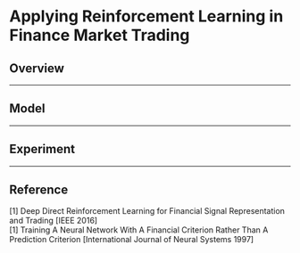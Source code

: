 # Applying Reinforcement Learning in Finance Market Trading

## Overview

---

## Model

---

## Experiment

---

## Reference

[1] Deep Direct Reinforcement Learning for Financial Signal Representation and Trading [IEEE 2016]  
[1] Training A Neural Network With A Financial Criterion Rather Than A Prediction Criterion [International Journal of Neural Systems 1997]